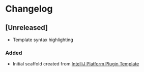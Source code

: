 <!-- Keep a Changelog guide -> https://keepachangelog.com -->

# Changelog

## [Unreleased]

* Template syntax highlighting

### Added
- Initial scaffold created from [IntelliJ Platform Plugin Template](https://github.com/JetBrains/intellij-platform-plugin-template)
